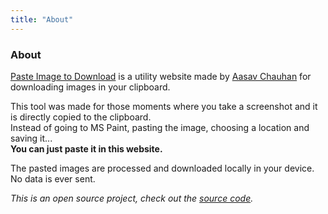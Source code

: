 ```yaml
---
title: "About"
---
```


<div class="text-center mt-6">
    <div class="i-carbon-dicom-overlay text-4xl -mb-6 m-auto"/>
    <h3>About</h3>
</div>

[Paste Image to Download](/) is a utility website made by [Aasav Chauhan](https://github.com/AasavChauhan1)
for downloading images in your clipboard.

This tool was made for those moments where you take a screenshot and it is directly copied to the clipboard. \
Instead of going to MS Paint, pasting the image, choosing a location and saving it... \
**You can just paste it in this website.**

The pasted images are processed and downloaded locally in your device. \
No data is ever sent.

*This is an open source project, check out the [source code](https://github.com/AasavChauhan1/Paste-Image-to-Download-main).*
